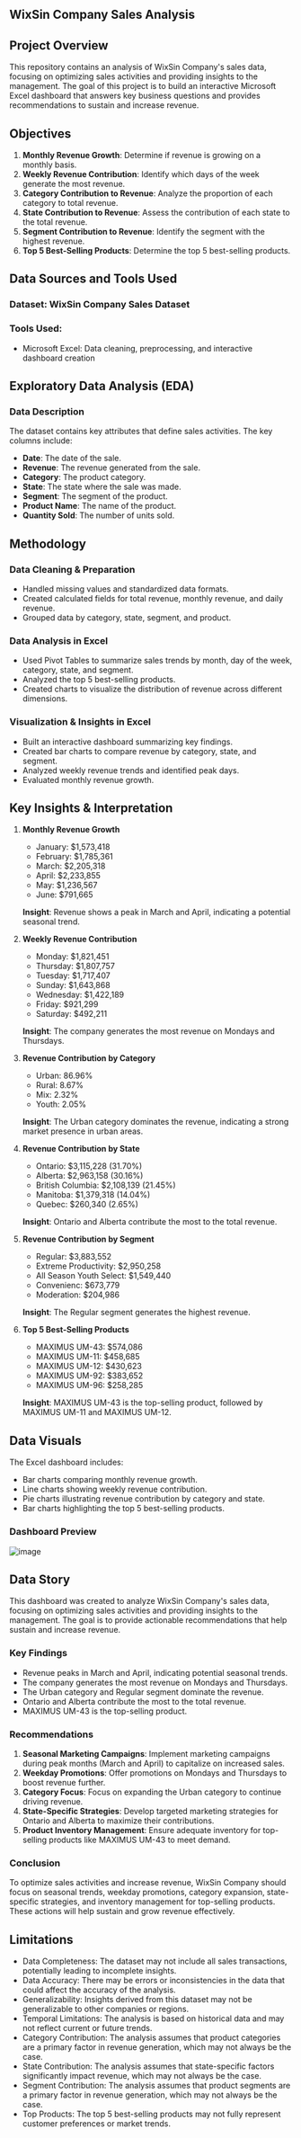 ## WixSin Company Sales Analysis

## Project Overview

This repository contains an analysis of WixSin Company's sales data, focusing on optimizing sales activities and providing insights to the management. The goal of this project is to build an interactive Microsoft Excel dashboard that answers key business questions and provides recommendations to sustain and increase revenue.

## Objectives

1. **Monthly Revenue Growth**: Determine if revenue is growing on a monthly basis.
2. **Weekly Revenue Contribution**: Identify which days of the week generate the most revenue.
3. **Category Contribution to Revenue**: Analyze the proportion of each category to total revenue.
4. **State Contribution to Revenue**: Assess the contribution of each state to the total revenue.
5. **Segment Contribution to Revenue**: Identify the segment with the highest revenue.
6. **Top 5 Best-Selling Products**: Determine the top 5 best-selling products.

## Data Sources and Tools Used

### **Dataset:** WixSin Company Sales Dataset

### **Tools Used:**

- Microsoft Excel: Data cleaning, preprocessing, and interactive dashboard creation

## Exploratory Data Analysis (EDA)

### **Data Description**

The dataset contains key attributes that define sales activities. The key columns include:

- **Date**: The date of the sale.
- **Revenue**: The revenue generated from the sale.
- **Category**: The product category.
- **State**: The state where the sale was made.
- **Segment**: The segment of the product.
- **Product Name**: The name of the product.
- **Quantity Sold**: The number of units sold.

## Methodology

### **Data Cleaning & Preparation**

- Handled missing values and standardized data formats.
- Created calculated fields for total revenue, monthly revenue, and daily revenue.
- Grouped data by category, state, segment, and product.

### **Data Analysis in Excel**

- Used Pivot Tables to summarize sales trends by month, day of the week, category, state, and segment.
- Analyzed the top 5 best-selling products.
- Created charts to visualize the distribution of revenue across different dimensions.

### **Visualization & Insights in Excel**

- Built an interactive dashboard summarizing key findings.
- Created bar charts to compare revenue by category, state, and segment.
- Analyzed weekly revenue trends and identified peak days.
- Evaluated monthly revenue growth.

## Key Insights & Interpretation

1. **Monthly Revenue Growth**

   - January: $1,573,418
   - February: $1,785,361
   - March: $2,205,318
   - April: $2,233,855
   - May: $1,236,567
   - June: $791,665

   **Insight**: Revenue shows a peak in March and April, indicating a potential seasonal trend.

2. **Weekly Revenue Contribution**

   - Monday: $1,821,451
   - Thursday: $1,807,757
   - Tuesday: $1,717,407
   - Sunday: $1,643,868
   - Wednesday: $1,422,189
   - Friday: $921,299
   - Saturday: $492,211

   **Insight**: The company generates the most revenue on Mondays and Thursdays.

3. **Revenue Contribution by Category**

   - Urban: 86.96%
   - Rural: 8.67%
   - Mix: 2.32%
   - Youth: 2.05%

   **Insight**: The Urban category dominates the revenue, indicating a strong market presence in urban areas.

4. **Revenue Contribution by State**

   - Ontario: $3,115,228 (31.70%)
   - Alberta: $2,963,158 (30.16%)
   - British Columbia: $2,108,139 (21.45%)
   - Manitoba: $1,379,318 (14.04%)
   - Quebec: $260,340 (2.65%)

   **Insight**: Ontario and Alberta contribute the most to the total revenue.

5. **Revenue Contribution by Segment**

   - Regular: $3,883,552
   - Extreme Productivity: $2,950,258
   - All Season Youth Select: $1,549,440
   - Convenienc: $673,779
   - Moderation: $204,986

   **Insight**: The Regular segment generates the highest revenue.

6. **Top 5 Best-Selling Products**

   - MAXIMUS UM-43: $574,086
   - MAXIMUS UM-11: $458,685
   - MAXIMUS UM-12: $430,623
   - MAXIMUS UM-92: $383,652
   - MAXIMUS UM-96: $258,285

   **Insight**: MAXIMUS UM-43 is the top-selling product, followed by MAXIMUS UM-11 and MAXIMUS UM-12.

## Data Visuals

The Excel dashboard includes:

- Bar charts comparing monthly revenue growth.
- Line charts showing weekly revenue contribution.
- Pie charts illustrating revenue contribution by category and state.
- Bar charts highlighting the top 5 best-selling products.

### **Dashboard Preview**
![image](https://github.com/user-attachments/assets/4622e0de-6e09-4676-9023-ea258965c0dd)

## Data Story

This dashboard was created to analyze WixSin Company's sales data, focusing on optimizing sales activities and providing insights to the management. The goal is to provide actionable recommendations that help sustain and increase revenue.

### **Key Findings**

- Revenue peaks in March and April, indicating potential seasonal trends.
- The company generates the most revenue on Mondays and Thursdays.
- The Urban category and Regular segment dominate the revenue.
- Ontario and Alberta contribute the most to the total revenue.
- MAXIMUS UM-43 is the top-selling product.

### **Recommendations**

1. **Seasonal Marketing Campaigns**: Implement marketing campaigns during peak months (March and April) to capitalize on increased sales.
2. **Weekday Promotions**: Offer promotions on Mondays and Thursdays to boost revenue further.
3. **Category Focus**: Focus on expanding the Urban category to continue driving revenue.
4. **State-Specific Strategies**: Develop targeted marketing strategies for Ontario and Alberta to maximize their contributions.
5. **Product Inventory Management**: Ensure adequate inventory for top-selling products like MAXIMUS UM-43 to meet demand.

### **Conclusion**

To optimize sales activities and increase revenue, WixSin Company should focus on seasonal trends, weekday promotions, category expansion, state-specific strategies, and inventory management for top-selling products. These actions will help sustain and grow revenue effectively.

## Limitations
- Data Completeness: The dataset may not include all sales transactions, potentially leading to incomplete insights.
- Data Accuracy: There may be errors or inconsistencies in the data that could affect the accuracy of the analysis.
- Generalizability: Insights derived from this dataset may not be generalizable to other companies or regions.
- Temporal Limitations: The analysis is based on historical data and may not reflect current or future trends.
- Category Contribution: The analysis assumes that product categories are a primary factor in revenue generation, which may not always be the case.
- State Contribution: The analysis assumes that state-specific factors significantly impact revenue, which may not always be the case.
- Segment Contribution: The analysis assumes that product segments are a primary factor in revenue generation, which may not always be the case.
- Top Products: The top 5 best-selling products may not fully represent customer preferences or market trends.
